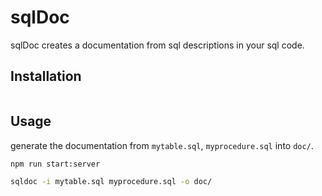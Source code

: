 # sqlDoc

sqlDoc creates a documentation from sql descriptions in your sql code.

## Installation

```bash

```

## Usage

generate the documentation from `mytable.sql`, `myprocedure.sql` into `doc/`.

```bash
npm run start:server

sqldoc -i mytable.sql myprocedure.sql -o doc/
```
